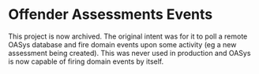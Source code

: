 # Offender Assessments Events

This project is now archived. The original intent was for it to poll a remote OASys database and fire domain events upon some activity (eg a new assessment being created). This was never used in production and OASys is now capable of firing domain events by itself.
